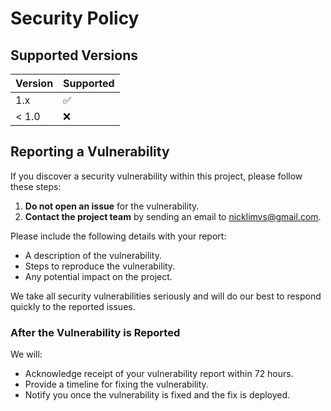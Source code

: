 # Security Policy

## Supported Versions

| Version | Supported          |
| ------- | ------------------ |
| 1.x     | :white_check_mark: |
| < 1.0   | :x:                |

## Reporting a Vulnerability

If you discover a security vulnerability within this project, please follow these steps:

1. **Do not open an issue** for the vulnerability.
2. **Contact the project team** by sending an email to [nicklimvs@gmail.com](mailto:nicklimvs@gmail.com).

Please include the following details with your report:
- A description of the vulnerability.
- Steps to reproduce the vulnerability.
- Any potential impact on the project.

We take all security vulnerabilities seriously and will do our best to respond quickly to the reported issues.

### After the Vulnerability is Reported

We will:
- Acknowledge receipt of your vulnerability report within 72 hours.
- Provide a timeline for fixing the vulnerability.
- Notify you once the vulnerability is fixed and the fix is deployed.
